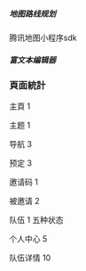 ##### 地图路线规划

腾讯地图小程序sdk  



##### 富文本编辑器





### 頁面統計

主頁 1

主题 1

导航 3

预定 3

邀请码 1

被邀请 2

队伍 1 五种状态 

个人中心 5

队伍详情 10

